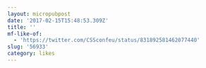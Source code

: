 ```yaml
---
layout: micropubpost
date: '2017-02-15T15:48:53.309Z'
title: ''
mf-like-of:
  - 'https://twitter.com/CSSconfeu/status/831892581462077440'
slug: '56933'
category: likes
---
```

